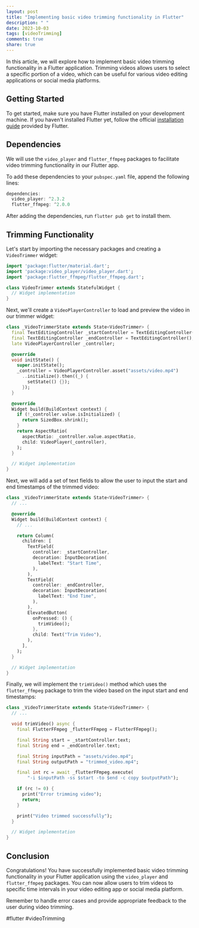 ```yaml
---
layout: post
title: "Implementing basic video trimming functionality in Flutter"
description: " "
date: 2023-10-03
tags: [videoTrimming]
comments: true
share: true
---
```


In this article, we will explore how to implement basic video trimming functionality in a Flutter application. Trimming videos allows users to select a specific portion of a video, which can be useful for various video editing applications or social media platforms.

## Getting Started

To get started, make sure you have Flutter installed on your development machine. If you haven't installed Flutter yet, follow the official [installation guide](https://flutter.dev/docs/get-started/install) provided by Flutter.

## Dependencies

We will use the `video_player` and `flutter_ffmpeg` packages to facilitate video trimming functionality in our Flutter app. 

To add these dependencies to your `pubspec.yaml` file, append the following lines:

```dart
dependencies:
  video_player: ^2.3.2
  flutter_ffmpeg: ^2.0.0
```

After adding the dependencies, run `flutter pub get` to install them.

## Trimming Functionality

Let's start by importing the necessary packages and creating a `VideoTrimmer` widget:

```dart
import 'package:flutter/material.dart';
import 'package:video_player/video_player.dart';
import 'package:flutter_ffmpeg/flutter_ffmpeg.dart';

class VideoTrimmer extends StatefulWidget {
  // Widget implementation
}
```

Next, we'll create a `VideoPlayerController` to load and preview the video in our trimmer widget:

```dart
class _VideoTrimmerState extends State<VideoTrimmer> {
  final TextEditingController _startController = TextEditingController();
  final TextEditingController _endController = TextEditingController();
  late VideoPlayerController _controller;

  @override
  void initState() {
    super.initState();
    _controller = VideoPlayerController.asset("assets/video.mp4")
      ..initialize().then((_) {
        setState(() {});
      });
  }

  @override
  Widget build(BuildContext context) {
    if (!_controller.value.isInitialized) {
      return SizedBox.shrink();
    }
    return AspectRatio(
      aspectRatio: _controller.value.aspectRatio,
      child: VideoPlayer(_controller),
    );
  }

  // Widget implementation
}
```

Next, we will add a set of text fields to allow the user to input the start and end timestamps of the trimmed video:

```dart
class _VideoTrimmerState extends State<VideoTrimmer> {
  // ...

  @override
  Widget build(BuildContext context) {
    // ...

    return Column(
      children: [
        TextField(
          controller: _startController,
          decoration: InputDecoration(
            labelText: "Start Time",
          ),
        ),
        TextField(
          controller: _endController,
          decoration: InputDecoration(
            labelText: "End Time",
          ),
        ),
        ElevatedButton(
          onPressed: () {
            trimVideo();
          },
          child: Text("Trim Video"),
        ),
      ],
    );
  }

  // Widget implementation
}
```

Finally, we will implement the `trimVideo()` method which uses the `flutter_ffmpeg` package to trim the video based on the input start and end timestamps:

```dart
class _VideoTrimmerState extends State<VideoTrimmer> {
  // ...

  void trimVideo() async {
    final FlutterFFmpeg _flutterFFmpeg = FlutterFFmpeg();

    final String start = _startController.text;
    final String end = _endController.text;

    final String inputPath = "assets/video.mp4";
    final String outputPath = "trimmed_video.mp4";

    final int rc = await _flutterFFmpeg.execute(
        "-i $inputPath -ss $start -to $end -c copy $outputPath");

    if (rc != 0) {
      print("Error trimming video");
      return;
    }

    print("Video trimmed successfully");
  }

  // Widget implementation
}
```

## Conclusion

Congratulations! You have successfully implemented basic video trimming functionality in your Flutter application using the `video_player` and `flutter_ffmpeg` packages. You can now allow users to trim videos to specific time intervals in your video editing app or social media platform.

Remember to handle error cases and provide appropriate feedback to the user during video trimming.

#flutter #videoTrimming